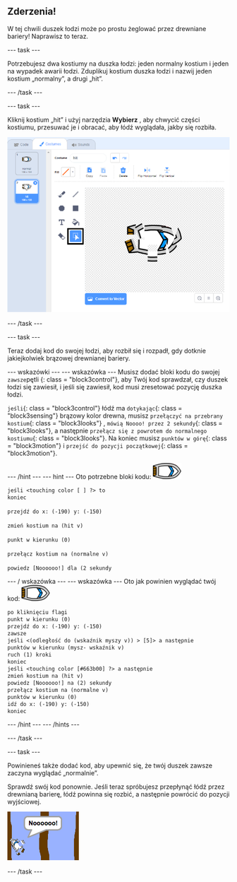 ## Zderzenia!

W tej chwili duszek łodzi może po prostu żeglować przez drewniane bariery! Naprawisz to teraz.

\--- task \---

Potrzebujesz dwa kostiumy na duszka łodzi: jeden normalny kostium i jeden na wypadek awarii łodzi. Zduplikuj kostium duszka łodzi i nazwij jeden kostium „normalny”, a drugi „hit”.

\--- /task \---

\--- task \---

Kliknij kostium „hit” i użyj narzędzia **Wybierz** , aby chwycić części kostiumu, przesuwać je i obracać, aby łódź wyglądała, jakby się rozbiła.

![zrzut ekranu](images/boat-hit-costume-annotated.png)

\--- /task \---

\--- task \---

Teraz dodaj kod do swojej łodzi, aby rozbił się i rozpadł, gdy dotknie jakiejkolwiek brązowej drewnianej bariery.

\--- wskazówki \--- \--- wskazówka \--- Musisz dodać bloki kodu do swojej `zawsze`pętli {: class = "block3control"}, aby Twój kod sprawdzał, czy duszek łodzi się zawiesił, i jeśli się zawiesił, kod musi zresetować pozycję duszka łodzi.

`jeśli`{: class = "block3control"} łódź ma `dotykając`{: class = "block3sensing"} brązowy kolor drewna, musisz `przełączyć na przebrany kostium`{: class = "block3looks"} , `mówią Noooo! przez 2 sekundy`{: class = "block3looks"}, a następnie `przełącz się z powrotem do normalnego kostiumu`{: class = "block3looks"}. Na koniec musisz `punktów w górę`{: class = "block3motion"} i `przejść do pozycji początkowej`{: class = "block3motion"}.

\--- /hint \--- \--- hint \--- Oto potrzebne bloki kodu: ![duszek łodzi](images/boat_resize.png)

```blocks3
jeśli <touching color [ ] ?> to
koniec

przejdź do x: (-190) y: (-150)

zmień kostium na (hit v)

punkt w kierunku (0)

przełącz kostium na (normalne v)

powiedz [Noooooo!] dla (2 sekundy
```

\--- / wskazówka \--- \--- wskazówka \--- Oto jak powinien wyglądać twój kod: ![duszek łodzi](images/boat_resize.png)

```blocks3
po kliknięciu flagi
punkt w kierunku (0)
przejdź do x: (-190) y: (-150)
zawsze
jeśli <(odległość do (wskaźnik myszy v)) > [5]> a następnie
punktów w kierunku (mysz- wskaźnik v)
ruch (1) kroki
koniec
jeśli <touching color [#663b00] ?> a następnie
zmień kostium na (hit v)
powiedz [Noooooo!] na (2) sekundy
przełącz kostium na (normalne v)
punktów w kierunku (0)
idź do x: (-190) y: (-150)
koniec
```

\--- /hint \--- \--- /hints \---

\--- /task \---

\--- task \---

Powinieneś także dodać kod, aby upewnić się, że twój duszek zawsze zaczyna wyglądać „normalnie”.

Sprawdź swój kod ponownie. Jeśli teraz spróbujesz przepłynąć łódź przez drewnianą barierę, łódź powinna się rozbić, a następnie powrócić do pozycji wyjściowej.

![zrzut ekranu](images/boat-crash.png)

\--- /task \---